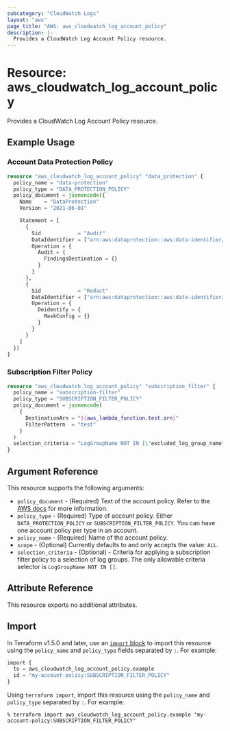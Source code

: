 ```yaml
---
subcategory: "CloudWatch Logs"
layout: "aws"
page_title: "AWS: aws_cloudwatch_log_account_policy"
description: |-
  Provides a CloudWatch Log Account Policy resource.
---
```


# Resource: aws_cloudwatch_log_account_policy

Provides a CloudWatch Log Account Policy resource.

## Example Usage

### Account Data Protection Policy

```terraform
resource "aws_cloudwatch_log_account_policy" "data_protection" {
  policy_name = "data-protection"
  policy_type = "DATA_PROTECTION_POLICY"
  policy_document = jsonencode({
    Name    = "DataProtection"
    Version = "2021-06-01"

    Statement = [
      {
        Sid            = "Audit"
        DataIdentifier = ["arn:aws:dataprotection::aws:data-identifier/EmailAddress"]
        Operation = {
          Audit = {
            FindingsDestination = {}
          }
        }
      },
      {
        Sid            = "Redact"
        DataIdentifier = ["arn:aws:dataprotection::aws:data-identifier/EmailAddress"]
        Operation = {
          Deidentify = {
            MaskConfig = {}
          }
        }
      }
    ]
  })
}
```

### Subscription Filter Policy

```terraform
resource "aws_cloudwatch_log_account_policy" "subscription_filter" {
  policy_name = "subscription-filter"
  policy_type = "SUBSCRIPTION_FILTER_POLICY"
  policy_document = jsonencode(
    {
      DestinationArn = "${aws_lambda_function.test.arn}"
      FilterPattern  = "test"
    }
  )
  selection_criteria = "LogGroupName NOT IN [\"excluded_log_group_name\"]"
}
```

## Argument Reference

This resource supports the following arguments:

* `policy_document` - (Required) Text of the account policy. Refer to the [AWS docs](https://docs.aws.amazon.com/cli/latest/reference/logs/put-account-policy.html) for more information.
* `policy_type` - (Required) Type of account policy. Either `DATA_PROTECTION_POLICY` or `SUBSCRIPTION_FILTER_POLICY`. You can have one account policy per type in an account.
* `policy_name` - (Required) Name of the account policy.
* `scope` - (Optional) Currently defaults to and only accepts the value: `ALL`.
* `selection_criteria` - (Optional) - Criteria for applying a subscription filter policy to a selection of log groups. The only allowable criteria selector is `LogGroupName NOT IN []`.

## Attribute Reference

This resource exports no additional attributes.

## Import

In Terraform v1.5.0 and later, use an [`import` block](https://developer.hashicorp.com/terraform/language/import) to import this resource using the `policy_name` and `policy_type` fields separated by `:`. For example:

```terraform
import {
  to = aws_cloudwatch_log_account_policy.example
  id = "my-account-policy:SUBSCRIPTION_FILTER_POLICY"
}
```

Using `terraform import`, import this resource using the `policy_name` and `policy_type` separated by `:`. For example:

```console
% terraform import aws_cloudwatch_log_account_policy.example "my-account-policy:SUBSCRIPTION_FILTER_POLICY"
```
